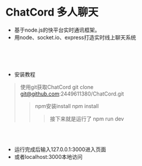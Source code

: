 # ChatCord 多人聊天

- 基于node.js的快平台实时通讯框架。
- 用node、socket.io、express打造实时线上聊天系统
<br />
<br />
<br />

- 安装教程
>使用git获取ChatCord
>git clone git@github.com:2449611380/ChatCord.git
>>npm安装install
>>npm install
>>>接下来就是运行了
>>>npm run dev
<br />
<br />

- 运行完成后输入127.0.0.1:3000进入页面
- 或者localhost:3000本地访问
